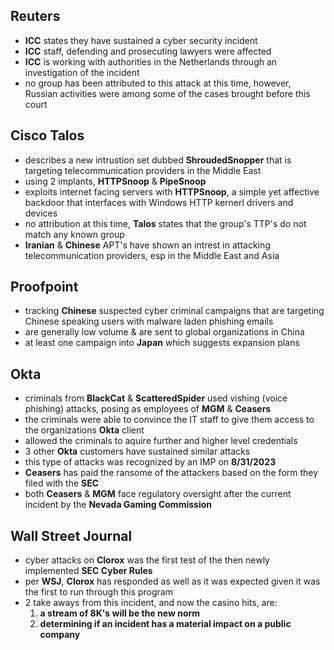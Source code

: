 ## Reuters
* **ICC** states they have sustained a cyber security incident
* **ICC** staff, defending and prosecuting lawyers were affected
* **ICC** is working with authorities in the Netherlands through an investigation of the incident
* no group has been attributed to this attack at this time, however, Russian activities were among some of the cases brought before this court

## Cisco Talos
* describes a new intrustion set dubbed **ShroudedSnopper** that is targeting telecommunication providers in the Middle East
* using 2 implants, **HTTPSnoop** & **PipeSnoop**
* exploits internet facing servers with **HTTPSnoop**, a simple yet affective backdoor that interfaces with Windows HTTP kernerl drivers and devices
* no attribution at this time, **Talos** states that the group's TTP's do not match any known group
* **Iranian** & **Chinese** APT's have shown an intrest in attacking telecommunication providers, esp in the Middle East and Asia

## Proofpoint
* tracking **Chinese** suspected cyber criminal campaigns that are targeting Chinese speaking users with malware laden phishing emails
* are generally low volume & are sent to global organizations in China
* at least one campaign into **Japan** which suggests expansion plans

## Okta
* criminals from **BlackCat** & **ScatteredSpider** used vishing (voice phishing) attacks, posing as employees of **MGM** & **Ceasers**
* the criminals were able to convince the IT staff to give them access to the organizations **Okta** client
* allowed the criminals to aquire further and higher level credentials
* 3 other **Okta** customers have sustained similar attacks
* this type of attacks was recognized by an IMP on **8/31/2023**
* **Ceasers** has paid the ransome of the attackers based on the form they filed with the **SEC**
* both **Ceasers** & **MGM** face regulatory oversight after the current incident by the **Nevada Gaming Commission**

## Wall Street Journal
* cyber attacks on **Clorox** was the first test of the then newly implemented **SEC Cyber Rules**
* per **WSJ**, **Clorox** has responded as well as it was expected given it was the first to run through this program
* 2 take aways from this incident, and now the casino hits, are:
  1. **a stream of 8K's will be the new norm**
  2. **determining if an incident has a material impact on a public company**
































